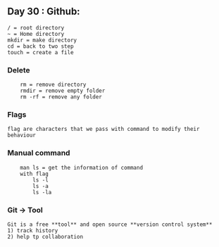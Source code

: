 ## Day 30 : Github:

    / = root directory
    ~ = Home directory
    mkdir = make directory
    cd = back to two step
    touch = create a file
### Delete 
        rm = remove directory
        rmdir = remove empty folder
        rm -rf = remove any folder

### Flags 
    flag are characters that we pass with command to modify their behaviour

### Manual command
        man ls = get the information of command
        with flag
            ls -l
            ls -a
            ls -la

### Git -> Tool
    Git is a free **tool** and open source **version control system**
    1) track history
    2) help tp collaboration

